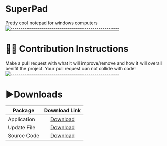 # SuperPad 
Pretty cool notepad for windows computers
[![-----------------------------------------------------](https://raw.githubusercontent.com/andreasbm/readme/master/assets/lines/aqua.png)](#Important)
# 👩‍💻 Contribution Instructions
Make a pull request with what it will improve/remove and how it will overall benifit the project. Your pull request can not collide with code!
[![-----------------------------------------------------](https://raw.githubusercontent.com/andreasbm/readme/master/assets/lines/aqua.png)](#Important)
# ▶Downloads
| Package    |                                                         Download Link                                                        |
|------------|:----------------------------------------------------------------------------------------------------------------------------:|
| Application    | [Download](https://dl.supers0ft.us/superpad/superpadsetup.exe)    |
| Update File     | [Download](https://dl.supers0ft.us/superpad)     |
| Source Code | [Download](https://github.com/Supernova3339/superpad/releases) |
